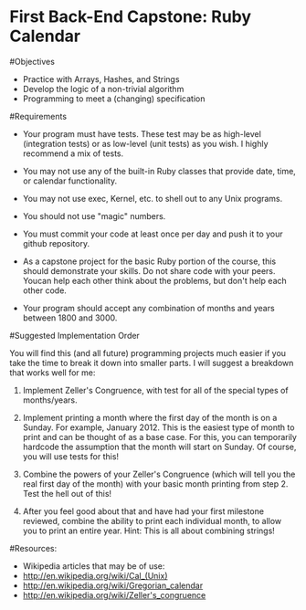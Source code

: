 # First Back-End Capstone: Ruby Calendar

#Objectives

- Practice with Arrays, Hashes, and Strings
- Develop the logic of a non-trivial algorithm
- Programming to meet a (changing) specification

#Requirements

- Your program must have tests. These test may be as high-level (integration tests) or as low-level (unit tests) as you wish. I highly recommend a mix of tests.

- You may not use any of the built-in Ruby classes that provide date, time, or calendar functionality.

- You may not use exec, Kernel, etc. to shell out to any Unix programs.

- You should not use "magic" numbers.

- You must commit your code at least once per day and push it to your github repository.

- As a capstone project for the basic Ruby portion of the course, this should demonstrate your skills. Do not share code with your peers. Youcan help each other think about the problems, but don't help each other code.

- Your program should accept any combination of months and years between 1800 and 3000.

#Suggested Implementation Order

You will find this (and all future) programming projects much easier if you take the time to break it down into smaller parts. I will suggest a breakdown that works well for me:

1. Implement Zeller's Congruence, with test for all of the special types of months/years.

2. Implement printing a month where the first day of the month is on a Sunday. For example, January 2012. This is the easiest type of month to print and can be thought of as a base case. For this, you can temporarily hardcode the assumption that the month will start on Sunday. Of course, you will use tests for this!

3. Combine the powers of your Zeller's Congruence (which will tell you the real first day of the month) with your basic month printing from step 2. Test the hell out of this!

4. After you feel good about that and have had your first milestone reviewed, combine the ability to print each individual month, to allow you to print an entire year. Hint: This is all about combining strings!

#Resources:

- Wikipedia articles that may be of use:
- http://en.wikipedia.org/wiki/Cal_(Unix)
- http://en.wikipedia.org/wiki/Gregorian_calendar
- http://en.wikipedia.org/wiki/Zeller's_congruence